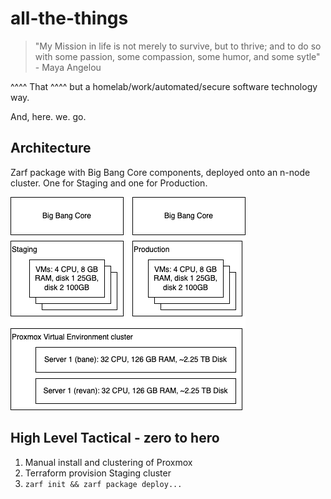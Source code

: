 # all-the-things

> "My Mission in life is not merely to survive, but to thrive; and to do so with some passion, some compassion, some humor, and some sytle" - Maya Angelou


^^^^ That ^^^^ but a homelab/work/automated/secure software technology way.

And, here. we. go.

## Architecture

Zarf package with Big Bang Core components, deployed onto an n-node cluster. One for Staging and one for Production.

![](docs/architecture.png)

## High Level Tactical - zero to hero

1. Manual install and clustering of Proxmox
2. Terraform provision Staging cluster
3. `zarf init && zarf package deploy...`
